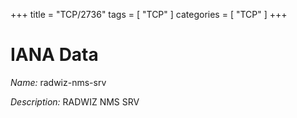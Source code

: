 +++
title = "TCP/2736"
tags = [ "TCP" ]
categories = [ "TCP" ]
+++

# IANA Data

_Name:_ radwiz-nms-srv

_Description:_ RADWIZ NMS SRV

